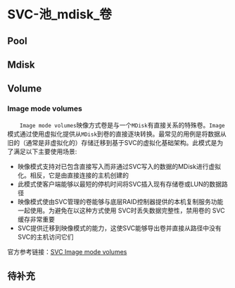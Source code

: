 # SVC-池_mdisk_卷
## Pool
## Mdisk
## Volume
### Image mode volumes
&#8195;&#8195;`Image mode volumes`映像方式卷是与一个`MDisk`有直接关系的特殊卷。`Image`模式通过使用虚拟化提供从`MDisk`到卷的直接逐块转换。最常见的用例是将数据从旧的（通常是非虚拟化的）存储迁移到基于SVC的虚拟化基础架构。此模式是为了满足以下主要使用场景:
- 映像模式支持对已包含直接写入而非通过SVC写入的数据的MDisk进行虚拟化。相反，它是由直接连接的主机创建的
- 此模式使客户端能够以最短的停机时间将SVC插入现有存储卷或LUN的数据路径
- 映像模式使由SVC管理的卷能够与底层RAID控制器提供的本机复制服务功能一起使用。为避免在以这种方式使用 SVC时丢失数据完整性，禁用卷的 SVC缓存非常重要
- SVC提供迁移到映像模式的能力，这使SVC能够导出卷并直接从路径中没有SVC的主机访问它们

官方参考链接：[SVC Image mode volumes](https://www.ibm.com/docs/en/sanvolumecontroller/8.4.x?topic=volumes-image-mode)

## 待补充